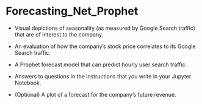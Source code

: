 # Forecasting_Net_Prophet

- Visual depictions of seasonality (as measured by Google Search traffic) that are of interest to the company.

- An evaluation of how the company’s stock price correlates to its Google Search traffic.

- A Prophet forecast model that can predict hourly user search traffic.

- Answers to questions in the instructions that you write in your Jupyter Notebook.

- (Optional) A plot of a forecast for the company’s future revenue.